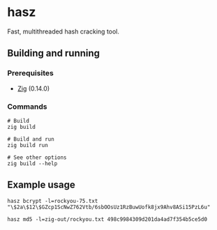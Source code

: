 # hasz
Fast, multithreaded hash cracking tool.

## Building and running
### Prerequisites
- [Zig](https://ziglang.org) (0.14.0)

### Commands
```
# Build
zig build

# Build and run
zig build run

# See other options
zig build --help
```

## Example usage
```
hasz bcrypt -l=rockyou-75.txt "\$2a\$12\$GZcp1ScNwZ762Vtb/6sbOOsUz1RzBuwUofk8jx9Ahv8ASi15PzL6u"
```

```
hasz md5 -l=zig-out/rockyou.txt 498c9984309d201da4ad7f354b5ce5d0
```
